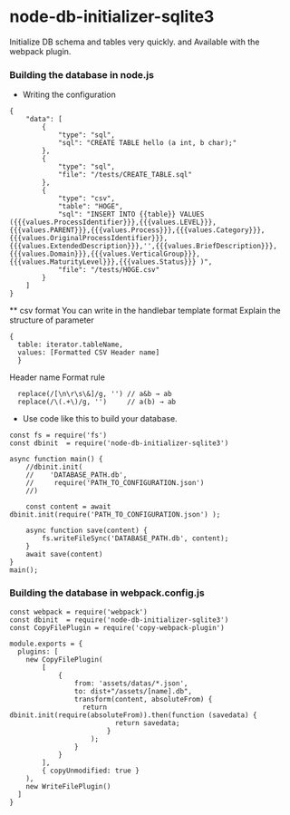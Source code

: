 # node-db-initializer-sqlite3
Initialize DB schema and tables very quickly. and Available with the webpack plugin.


### Building the database in node.js
* Writing the configuration
```
{
    "data": [
        {
            "type": "sql",
            "sql": "CREATE TABLE hello (a int, b char);"
        },
        {
            "type": "sql",
            "file": "/tests/CREATE_TABLE.sql"
        },
        {
            "type": "csv",
            "table": "HOGE",
            "sql": "INSERT INTO {{table}} VALUES ({{{values.ProcessIdentifier}}},{{{values.LEVEL}}},{{{values.PARENT}}},{{{values.Process}}},{{{values.Category}}},{{{values.OriginalProcessIdentifier}}},{{{values.ExtendedDescription}}},'',{{{values.BriefDescription}}},{{{values.Domain}}},{{{values.VerticalGroup}}},{{{values.MaturityLevel}}},{{{values.Status}}} )",
            "file": "/tests/HOGE.csv"
        }
    ]
}
```
 ** csv format
  You can write in the handlebar template format
  Explain the structure of parameter
  ```
  {
    table: iterator.tableName,
    values: [Formatted CSV Header name]
    }

  ```
  Header name Format rule
  ```
    replace(/[\n\r\s\&]/g, '') // a&b → ab
    replace(/\(.+\)/g, '')     // a(b) → ab
  ```

* Use code like this to build your database.
```
const fs = require('fs')
const dbinit  = require('node-db-initializer-sqlite3')

async function main() {
    //dbinit.init(
    //    'DATABASE_PATH.db',
    //     require('PATH_TO_CONFIGURATION.json')
    //)

    const content = await dbinit.init(require('PATH_TO_CONFIGURATION.json') );
    
    async function save(content) {
        fs.writeFileSync('DATABASE_PATH.db', content);
    }
    await save(content)
}
main();
```



### Building the database in webpack.config.js
```
const webpack = require('webpack')
const dbinit  = require('node-db-initializer-sqlite3')
const CopyFilePlugin = require('copy-webpack-plugin')

module.exports = {
  plugins: [
    new CopyFilePlugin(
        [
            {
                from: 'assets/datas/*.json',
                to: dist+"/assets/[name].db",
                transform(content, absoluteFrom) {
                  return dbinit.init(require(absoluteFrom)).then(function (savedata) {
                          return savedata;
                        }
                    );
                }
            }
        ],
        { copyUnmodified: true }
    ),
    new WriteFilePlugin()
  ]
}
```